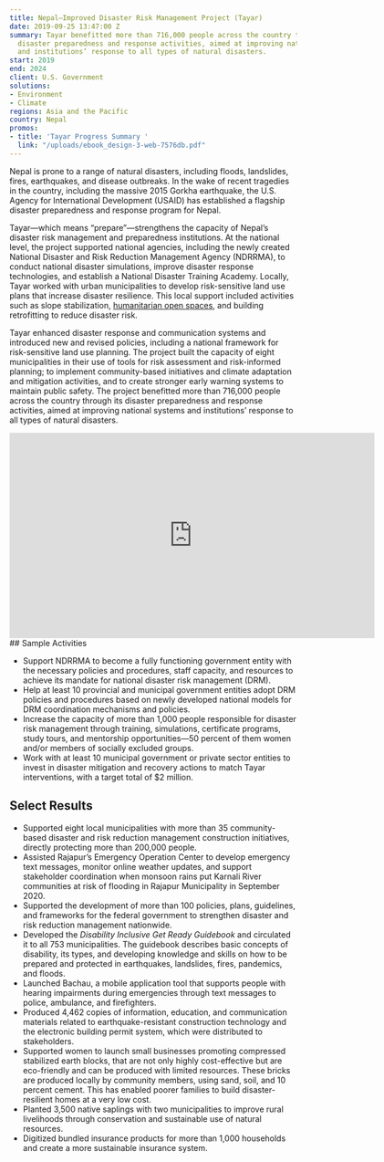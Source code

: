 ```yaml
---
title: Nepal—Improved Disaster Risk Management Project (Tayar)
date: 2019-09-25 13:47:00 Z
summary: Tayar benefitted more than 716,000 people across the country through its
  disaster preparedness and response activities, aimed at improving national systems
  and institutions’ response to all types of natural disasters.
start: 2019
end: 2024
client: U.S. Government
solutions:
- Environment
- Climate
regions: Asia and the Pacific
country: Nepal
promos:
- title: 'Tayar Progress Summary '
  link: "/uploads/ebook_design-3-web-7576db.pdf"
---
```


Nepal is prone to a range of natural disasters, including floods, landslides, fires, earthquakes, and disease outbreaks. In the wake of recent tragedies in the country, including the massive 2015 Gorkha earthquake, the U.S. Agency for International Development (USAID) has established a flagship disaster preparedness and response program for Nepal.

Tayar—which means “prepare”—strengthens the capacity of Nepal’s disaster risk management and preparedness institutions. At the national level, the project supported national agencies, including the newly created National Disaster and Risk Reduction Management Agency (NDRRMA), to conduct national disaster simulations, improve disaster response technologies, and establish a National Disaster Training Academy. Locally, Tayar worked with urban municipalities to develop risk-sensitive land use plans that increase disaster resilience. This local support included activities such as slope stabilization, [humanitarian open spaces](https://www.iom.int/news/iom-urges-kathmandu-residents-preserve-humanitarian-open-spaces), and building retrofitting to reduce disaster risk.

Tayar enhanced disaster response and communication systems and introduced new and revised policies, including a national framework for risk-sensitive land use planning. The project built the capacity of eight municipalities in their use of tools for risk assessment and risk-informed planning; to implement community-based initiatives and climate adaptation and mitigation activities, and to create stronger early warning systems to maintain public safety. The project benefitted more than 716,000 people across the country through its disaster preparedness and response activities, aimed at improving national systems and institutions’ response to all types of natural disasters.

<iframe src="https://player.vimeo.com/video/612672767?h=e66675eb52" width="640" height="360" frameborder="0" allow="autoplay; fullscreen; picture-in-picture" allowfullscreen></iframe>
## Sample Activities

* Support NDRRMA to become a fully functioning government entity with the necessary policies and procedures, staff capacity, and resources to achieve its mandate for national disaster risk management (DRM).
* Help at least 10 provincial and municipal government entities adopt DRM policies and procedures based on newly developed national models for DRM coordination mechanisms and policies.
* Increase the capacity of more than 1,000 people responsible for disaster risk management through training, simulations, certificate programs, study tours, and mentorship opportunities—50 percent of them women and/or members of socially excluded groups.
* Work with at least 10 municipal government or private sector entities to invest in disaster mitigation and recovery actions to match Tayar interventions, with a target total of $2 million.

## Select Results

* Supported eight local municipalities with more than 35 community-based disaster and risk reduction management construction initiatives, directly protecting more than 200,000 people.
* Assisted Rajapur’s Emergency Operation Center to develop emergency text messages, monitor online weather updates, and support stakeholder coordination when monsoon rains put Karnali River communities at risk of flooding in Rajapur Municipality in September 2020.
* Supported the development of more than 100 policies, plans, guidelines, and frameworks for the federal government to strengthen disaster and risk reduction management nationwide.
* Developed the *Disability Inclusive Get Ready Guidebook* and circulated it to all 753 municipalities. The guidebook describes basic concepts of disability, its types, and developing
knowledge and skills on how to be prepared and protected in earthquakes, landslides, fires, pandemics, and floods.
* Launched Bachau, a mobile application tool that supports people with hearing impairments during emergencies through text messages to police, ambulance, and firefighters.
* Produced 4,462 copies of information, education, and communication materials related to earthquake-resistant construction technology and the electronic building permit system, which were distributed to stakeholders.
* Supported women to launch small businesses promoting compressed stabilized earth blocks, that are not only highly cost-effective but are eco-friendly and can be produced with limited resources. These bricks are produced locally by community members, using sand, soil, and 10 percent cement. This has enabled poorer families to build disaster-resilient homes at a very low cost.
* Planted 3,500 native saplings with two municipalities to improve rural livelihoods through conservation and sustainable use of natural resources.
* Digitized bundled insurance products for more than 1,000 households and create a more sustainable insurance system.
